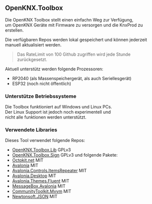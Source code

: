 ## OpenKNX.Toolbox

Die OpenKNX Toolbox stellt einen einfachn Weg zur Verfügung,  
um OpenKNX Geräte mit Firmware zu versorgen und die KnxProd zu erstellen.  
  
Die verfügbaren Repos werden lokal gespeichert und können jederzeit manuell aktualisiert werden.  
>Das RateLimit von 100 Github zugriffen wird jede Stunde zurückgesetzt.

Aktuell unterstütz werden folgende Prozessoren:  
 - RP2040 (als Massenspeichergerät, als auch Seriellesgerät)
 - ESP32 (noch nicht öffentlich)

### Unterstütze Betriebssysteme
Die Toolbox funktioniert auf Windows und Linux PCs.  
Der Linux Support ist jedoch noch experimentell und   
nicht alle funktionen werden unterstützt.

### Verwendete Libraries
Dieses Tool verwendet folgende Repos:  
 - [OpenKNX.Toolbox.Lib](https://github.com/OpenKNX/OpenKNX.Toolbox.Lib) GPLv3
 - [OpenKNX.Toolbox.Sign](https://github.com/OpenKNX/OpenKNX.Toolbox.Sign) GPLv3
und folgende Pakete:  
 - [Octokit.net](https://github.com/octokit/octokit.net) MIT
 - [Avalonia](https://www.nuget.org/packages/Avalonia) MIT
 - [Avalonia.Controls.ItemsRepeater](https://www.nuget.org/packages/Avalonia.Controls.ItemsRepeater) MIT
 - [Avalonia.Desktop](https://www.nuget.org/packages/Avalonia.Desktop) MIT
 - [Avalonia.Themes.Fluent](https://www.nuget.org/packages/Avalonia.Themes.Fluent) MIT
 - [MessageBox.Avalonia](https://www.nuget.org/packages/MessageBox.Avalonia) MIT
 - [CommunityToolkit.Mvvm](https://www.nuget.org/packages/CommunityToolkit.Mvvm) MIT
 - [Newtonsoft.JSON](https://www.nuget.org/packages/Newtonsoft.JSON) MIT